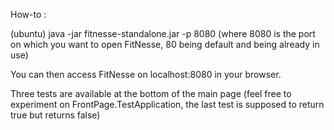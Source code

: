 How-to :

(ubuntu)
java -jar fitnesse-standalone.jar -p 8080
(where 8080 is the port on which you want to open FitNesse, 80 being default and being already in use)

You can then access FitNesse  on localhost:8080 in your browser.

Three tests are available at the bottom of the main page (feel free to experiment on FrontPage.TestApplication, the last test is supposed to return true but returns false)
